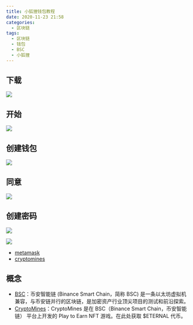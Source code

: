 ```yaml
---
title: 小狐狸钱包教程
date: 2020-11-23 21:58
categories:
  - 区块链
tags:
  - 区块链
  - 钱包
  - BSC
  - 小狐狸
---
```


## 下载

![](https://cdn.jsdelivr.net/gh/youngjuning/images/202111232204640.png)

## 开始

![](https://cdn.jsdelivr.net/gh/youngjuning/images/202111232202734.png)

## 创建钱包

![](https://cdn.jsdelivr.net/gh/youngjuning/images/202111232204544.png)

## 同意

![](https://cdn.jsdelivr.net/gh/youngjuning/images/202111232205121.png)

## 创建密码

![](https://cdn.jsdelivr.net/gh/youngjuning/images/202111232206560.png)

![](https://cdn.jsdelivr.net/gh/youngjuning/images/202111232206713.png)


- [metamask](https://metamask.io/)
- [cryptomines](https://play.cryptomines.app/)

## 概念

- [BSC](https://academy.binance.com/zh/articles/an-introduction-to-binance-smart-chain-bsc)：币安智能链 (Binance Smart Chain，简称 BSC) 是一条以太坊虚拟机兼容，与币安链并行的区块链，是加密资产行业顶尖项目的测试和前沿探索。
- [CryptoMines](https://cryptomines.app/)：CryptoMines 是在 BSC（Binance Smart Chain，币安智能链） 平台上开发的 Play to Earn NFT 游戏。在此处获取 $ETERNAL 代币。
